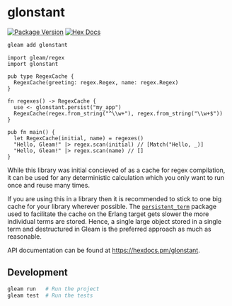 # glonstant

[![Package Version](https://img.shields.io/hexpm/v/glonstant)](https://hex.pm/packages/glonstant)
[![Hex Docs](https://img.shields.io/badge/hex-docs-ffaff3)](https://hexdocs.pm/glonstant/)

```sh
gleam add glonstant
```
```gleam
import gleam/regex
import glonstant

pub type RegexCache {
  RegexCache(greeting: regex.Regex, name: regex.Regex)
}

fn regexes() -> RegexCache {
  use <- glonstant.persist("my_app")
  RegexCache(regex.from_string("^\\w+"), regex.from_string("\\w+$"))
}

pub fn main() {
  let RegexCache(initial, name) = regexes()
  "Hello, Gleam!" |> regex.scan(initial) // [Match("Hello, _)]
  "Hello, Gleam!" |> regex.scan(name) // []
}
```

While this library was initial concieved of as a cache for regex compilation, it can be used for any deterministic calculation which you only want to run once and reuse many times.

If you are using this in a library then it is recommended to stick to one big cache for your library wherever possible. The [`persistent_term`][persistent_term] package used to facilitate the cache on the Erlang target gets slower the more individual terms are stored. Hence, a single large object stored in a single term and destructured in Gleam is the preferred approach as much as reasonable.

API documentation can be found at <https://hexdocs.pm/glonstant>.

[persistent_term]: https://www.erlang.org/doc/apps/erts/persistent_term.html

## Development

```sh
gleam run   # Run the project
gleam test  # Run the tests
```

